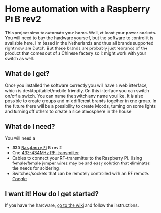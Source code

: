 # Home automation with a Raspberry Pi B rev2

This project aims to automate your home. Well, at least your power sockets. You will need to buy the hardware yourself, but the software to control it is available here. I'm based in the Netherlands and thus all brands supported right now are Dutch. But these brands are probably just rebrands of the product that comes out of a Chinese factory so it might work with your switch as well. 

## What do I get?
Once you installed the software correctly you will have a web interface, which is desktop/tablet/mobile friendly. On this interface you can switch on/off a switch. You can name the switch any name you like. It is also possible to create groups and mix different brands together in one group. In the future there will be a possibility to create Moods, turning on some lights and turning off others to create a nice atmosphere in the house. 

## What do I need?
You will need a 
* $35 [Raspberry Pi](http://www.raspberrypi.org/) B rev 2
* One [433-434MHz RF-transmitter](http://www.ebay.com/sch/i.html?_nkw=433Mhz+rf+transmitter&LH_BIN=1) 
* Cables to connect your RF-transmitter to the Raspberry Pi. Using female/female [jumper wires](https://www.google.com/search?q=jumper+wires) may be and easy solution that eliminates the needs for soldering. 
* Switches/sockets that can be remotely controlled with an RF remote. [Google](https://www.google.com/search?q=rf+controlled+socket)

## I want it! How do I get started?
If you have the hardware, [go to the wiki](https://github.com/Sijmen/SwitchIt/wiki) and follow the instructions.

